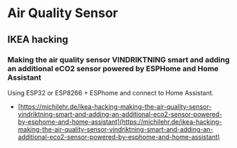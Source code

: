 # Air Quality Sensor

## IKEA hacking

### Making the air quality sensor VINDRIKTNING smart and adding an additional eCO2 sensor powered by ESPHome and Home Assistant

Using ESP32 or ESP8266 + ESPhome and connect to Home Assistant.

* [https://michilehr.de/ikea-hacking-making-the-air-quality-sensor-vindriktning-smart-and-adding-an-additional-eco2-sensor-powered-by-esphome-and-home-assistant](https://michilehr.de/ikea-hacking-making-the-air-quality-sensor-vindriktning-smart-and-adding-an-additional-eco2-sensor-powered-by-esphome-and-home-assistant)

